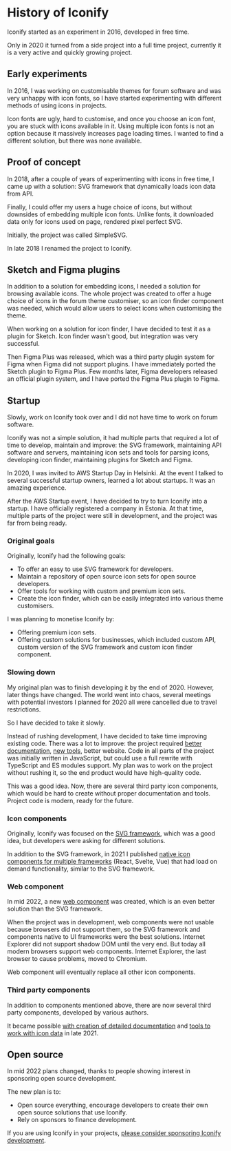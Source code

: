 # History of Iconify

Iconify started as an experiment in 2016, developed in free time.

Only in 2020 it turned from a side project into a full time project,
currently it is a very active and quickly growing project.

## Early experiments

In 2016, I was working on customisable themes for forum software and was very unhappy with icon fonts,
so I have started experimenting with different methods of using icons in projects.

Icon fonts are ugly, hard to customise, and once you choose an icon font, you are stuck with icons available in it.
Using multiple icon fonts is not an option because it massively increases page loading times.
I wanted to find a different solution, but there was none available.

## Proof of concept

In 2018, after a couple of years of experimenting with icons in free time,
I came up with a solution: SVG framework that dynamically loads icon data from API.

Finally, I could offer my users a huge choice of icons, but without downsides of embedding multiple icon fonts.
Unlike fonts, it downloaded data only for icons used on page, rendered pixel perfect SVG.

Initially, the project was called SimpleSVG.

In late 2018 I renamed the project to Iconify.

## Sketch and Figma plugins

In addition to a solution for embedding icons, I needed a solution for browsing available icons.
The whole project was created to offer a huge choice of icons in the forum theme customiser,
so an icon finder component was needed, which would allow users to select icons when customising the theme.

When working on a solution for icon finder, I have decided to test it as a plugin for Sketch.
Icon finder wasn't good, but integration was very successful.

Then Figma Plus was released, which was a third party plugin system for Figma when Figma did not support plugins.
I have immediately ported the Sketch plugin to Figma Plus.
Few months later, Figma developers released an official plugin system, and I have ported the Figma Plus plugin to Figma.

## Startup

Slowly, work on Iconify took over and I did not have time to work on forum software.

Iconify was not a simple solution, it had multiple parts that required a lot of time to develop,
maintain and improve: the SVG framework, maintaining API software and servers, 
maintaining icon sets and tools for parsing icons, developing icon finder, maintaining plugins for Sketch and Figma.

In 2020, I was invited to AWS Startup Day in Helsinki. At the event I talked to several successful startup owners,
learned a lot about startups. It was an amazing experience.

After the AWS Startup event, I have decided to try to turn Iconify into a startup.
I have officially registered a company in Estonia.
At that time, multiple parts of the project were still in development, and the project was far from being ready.

### Original goals

Originally, Iconify had the following goals:

-   To offer an easy to use SVG framework for developers.
-   Maintain a repository of open source icon sets for open source developers.
-   Offer tools for working with custom and premium icon sets.
-   Create the icon finder, which can be easily integrated into various theme customisers.

I was planning to monetise Iconify by:

-   Offering premium icon sets.
-   Offering custom solutions for businesses, which included custom API, custom version of the SVG framework and custom icon finder component.

### Slowing down

My original plan was to finish developing it by the end of 2020.
However, later things have changed. The world went into chaos,
several meetings with potential investors I planned for 2020 all were cancelled due to travel restrictions.

So I have decided to take it slowly.

Instead of rushing development, I have decided to take time improving existing code.
There was a lot to improve: the project required [better documentation](/docs/index.md), [new tools](/docs/libraries/index.md), better website.
Code in all parts of the project was initially written in JavaScript, but could use a full rewrite with TypeScript and ES modules support.
My plan was to work on the project without rushing it, so the end product would have high-quality code.

This was a good idea. Now, there are several third party icon components, which would be hard to create without proper documentation and tools.
Project code is modern, ready for the future.

### Icon components

Originally, Iconify was focused on the [SVG framework](/docs/icon-components/svg-framework/index.md),
which was a good idea, but developers were asking for different solutions.

In addition to the SVG framework, in 2021 I published [native icon components for multiple frameworks](/docs/icon-components/index.md) (React, Svelte, Vue) that had load on demand functionality, similar to the SVG framework.

### Web component

In mid 2022, a new [web component](/docs/iconify-icon/index.md) was created,
which is an even better solution than the SVG framework.

When the project was in development, web components were not usable because browsers did not support them,
so the SVG framework and components native to UI frameworks were the best solutions.
Internet Explorer did not support shadow DOM until the very end.
But today all modern browsers support web components.
Internet Explorer, the last browser to cause problems, moved to Chromium.

Web component will eventually replace all other icon components.

### Third party components

In addition to components mentioned above, there are now several third party components, developed by various authors.

It became possible [with creation of detailed documentation](/docs/index.md) and [tools to work with icon data](/docs/libraries/index.md) in late 2021.

## Open source

In mid 2022 plans changed, thanks to people showing interest in sponsoring open source development.

The new plan is to:

-   Open source everything, encourage developers to create their own open source solutions that use Iconify.
-   Rely on sponsors to finance development.

If you are using Iconify in your projects, [please consider sponsoring Iconify development](/sponsors/index.md).
